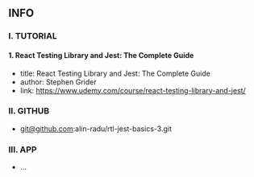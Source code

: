 ## INFO

### I. TUTORIAL

#### 1. React Testing Library and Jest: The Complete Guide

- title: React Testing Library and Jest: The Complete Guide
- author: Stephen Grider
- link: https://www.udemy.com/course/react-testing-library-and-jest/

### II. GITHUB

- git@github.com:alin-radu/rtl-jest-basics-3.git

### III. APP

- ...

